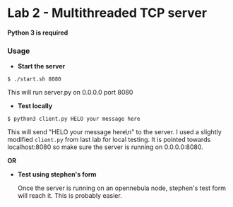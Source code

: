 # Lab 2 - Multithreaded TCP server

**Python 3 is required**
### Usage
- **Start the server**
```
$ ./start.sh 8080
```
This will run server.py on 0.0.0.0 port 8080

- **Test locally**
```
$ python3 client.py HELO your message here
```
This will send "HELO your message here\n" to the server. I used a slightly modified `client.py` from last lab for local testing. It is pointed towards localhost:8080 so make sure the server is running on 0.0.0.0:8080.

  **OR**

- **Test using stephen's form**

  Once the server is running on an opennebula node, stephen's test form will reach it. This is probably easier.
  
